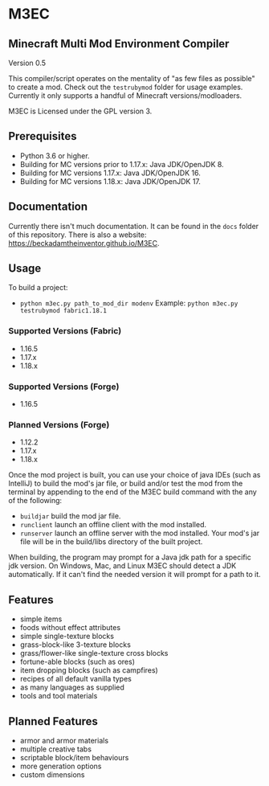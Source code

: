 # M3EC

## Minecraft Multi Mod Environment Compiler
Version 0.5

This compiler/script operates on the mentality of "as few files as possible" to create a mod.
Check out the `testrubymod` folder for usage examples.
Currently it only supports a handful of Minecraft versions/modloaders.

M3EC is Licensed under the GPL version 3.

## Prerequisites
- Python 3.6 or higher.
- Building for MC versions prior to 1.17.x: Java JDK/OpenJDK 8.
- Building for MC versions 1.17.x: Java JDK/OpenJDK 16.
- Building for MC versions 1.18.x: Java JDK/OpenJDK 17.

## Documentation
Currently there isn't much documentation. It can be found in the `docs` folder of this repository.
There is also a website: https://beckadamtheinventor.github.io/M3EC.

## Usage
To build a project:
+ `python m3ec.py path_to_mod_dir modenv`
Example:
`python m3ec.py testrubymod fabric1.18.1`

### Supported Versions (Fabric)
- 1.16.5
- 1.17.x
- 1.18.x

### Supported Versions (Forge)
- 1.16.5

### Planned Versions (Forge)
- 1.12.2
- 1.17.x
- 1.18.x

Once the mod project is built, you can use your choice of java IDEs (such as IntelliJ) to build the mod's jar file, or build and/or test the mod from the terminal by appending to the end of the M3EC build command with the any of the following:
- `buildjar` build the mod jar file.
- `runclient` launch an offline client with the mod installed.
- `runserver` launch an offline server with the mod installed.
Your mod's jar file will be in the build/libs directory of the built project.

When building, the program may prompt for a Java jdk path for a specific jdk version.
On Windows, Mac, and Linux M3EC should detect a JDK automatically. If it can't find the needed version it will prompt for a path to it.



## Features
- simple items
- foods without effect attributes
- simple single-texture blocks
- grass-block-like 3-texture blocks
- grass/flower-like single-texture cross blocks
- fortune-able blocks (such as ores)
- item dropping blocks (such as campfires)
- recipes of all default vanilla types
- as many languages as supplied
- tools and tool materials

## Planned Features
- armor and armor materials
- multiple creative tabs
- scriptable block/item behaviours
- more generation options
- custom dimensions
